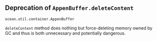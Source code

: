 ## Deprecation of `AppenBuffer.deleteContent`

`ocean.util.container.AppenBuffer`

`deleteContent` method does nothing but force-deleting memory owned by GC and
thus is both unnecessary and potentially dangerous.
